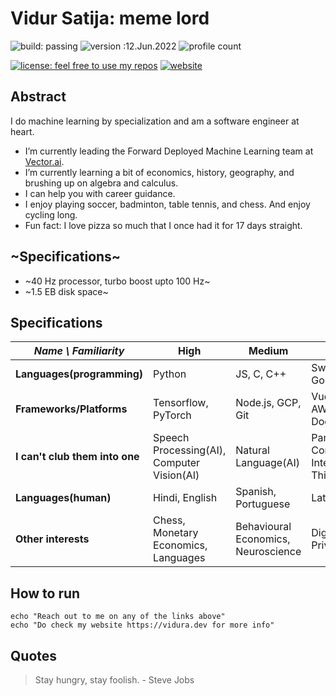 # Vidur Satija: meme lord
![build: passing](https://img.shields.io/badge/build-passing-success)
![version :12.Jun.2022](https://img.shields.io/badge/version-12.Jun.2022-informational)
![profile count](https://komarev.com/ghpvc/?username=vidursatija&color=red)

[![license: feel free to use my repos](https://img.shields.io/badge/license-feel%20free%20to%20use%20my%20repos-success)](https://github.com/vidursatija)
[![website](https://img.shields.io/badge/website-informational)](https://vidura.dev)
<!-- [![~Twitter:~](https://img.shields.io/twitter/follow/?style=social)](https://twitter.com/) 
[![GitHub vidursatija](https://img.shields.io/github/followers/vidursatija?label=follow&style=social)](https://github.com/vidursatija) -->

## Abstract
I do machine learning by specialization and am a software engineer at heart.
- I’m currently leading the Forward Deployed Machine Learning team at [Vector.ai](https://vector.ai). 
- I’m currently learning a bit of economics, history, geography, and brushing up on algebra and calculus.
- I can help you with career guidance.
- I enjoy playing soccer, badminton, table tennis, and chess. And enjoy cycling long.
- Fun fact: I love pizza so much that I once had it for 17 days straight.


## ~Specifications~
- ~40 Hz processor, turbo boost upto 100 Hz~
- ~1.5 EB disk space~


## Specifications
| *Name \ Familiarity* | High | Medium | Low |
| --------------- | --------------- | --------------- | ------------- |
| **Languages(programming)** | Python | JS, C, C++ | Swift, Java, Go |
| **Frameworks/Platforms** | Tensorflow, PyTorch | Node.js, GCP, Git | Vue.js, AWS, Docker |
| **I can't club them into one** | Speech Processing(AI), Computer Vision(AI) | Natural Language(AI) | Parallel Computing, Internet of Things |
| **Languages(human)** | Hindi, English | Spanish, Portuguese | Latin  |
| **Other interests** | Chess, Monetary Economics, Languages | Behavioural Economics, Neuroscience | Digital Privacy |


## How to run
```shell
echo "Reach out to me on any of the links above"
echo "Do check my website https://vidura.dev for more info"
```

## Quotes
> Stay hungry, stay foolish. - Steve Jobs
